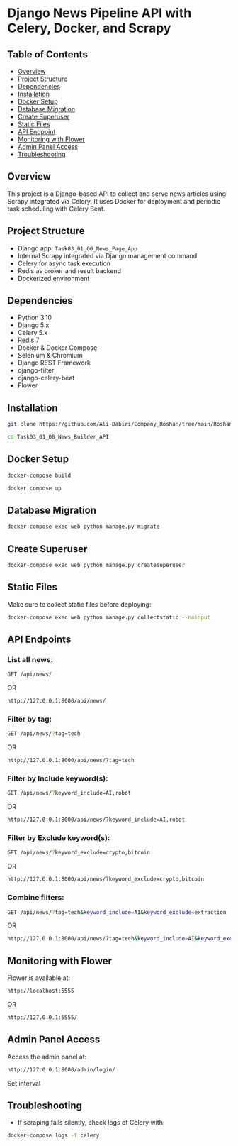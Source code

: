 
# Django News Pipeline API with Celery, Docker, and Scrapy

## Table of Contents

- [Overview](#overview)
- [Project Structure](#project-structure)
- [Dependencies](#dependencies)
- [Installation](#installation)
- [Docker Setup](#docker-setup)
- [Database Migration](#database-migration)
- [Create Superuser](#create-superuser)
- [Static Files](#static-files)
- [API Endpoint](#api-endpoint)
- [Monitoring with Flower](#monitoring-with-flower)
- [Admin Panel Access](#admin-panel-access)
- [Troubleshooting](#troubleshooting)

## Overview

This project is a Django-based API to collect and serve news articles using Scrapy integrated via Celery. It uses Docker for deployment and periodic task scheduling with Celery Beat.

## Project Structure

- Django app: `Task03_01_00_News_Page_App`
- Internal Scrapy integrated via Django management command
- Celery for async task execution
- Redis as broker and result backend
- Dockerized environment

## Dependencies

- Python 3.10
- Django 5.x
- Celery 5.x
- Redis 7
- Docker & Docker Compose
- Selenium & Chromium
- Django REST Framework
- django-filter
- django-celery-beat
- Flower

## Installation

```bash
git clone https://github.com/Ali-Dabiri/Company_Roshan/tree/main/Roshan_Internship/Roshan_Task03_01_00
```
```bash
cd Task03_01_00_News_Builder_API
```

## Docker Setup

```bash
docker-compose build
```
```bash
docker compose up
```

## Database Migration

```bash
docker-compose exec web python manage.py migrate
```

## Create Superuser

```bash
docker-compose exec web python manage.py createsuperuser
```

## Static Files

Make sure to collect static files before deploying:

```bash
docker-compose exec web python manage.py collectstatic --noinput
```

## API Endpoints
### List all news:
```bash
GET /api/news/
```
OR 
```bash
http://127.0.0.1:8000/api/news/
```
### Filter by tag:
```bash
GET /api/news/?tag=tech
```
OR 
```bash
http://127.0.0.1:8000/api/news/?tag=tech
```
### Filter by Include keyword(s):
```bash
GET /api/news/?keyword_include=AI,robot
```
OR 
```bash
http://127.0.0.1:8000/api/news/?keyword_include=AI,robot
```
### Filter by Exclude keyword(s):
```bash
GET /api/news/?keyword_exclude=crypto,bitcoin
```
OR 
```bash
http://127.0.0.1:8000/api/news/?keyword_exclude=crypto,bitcoin
```
### Combine filters:
```bash
GET /api/news/?tag=tech&keyword_include=AI&keyword_exclude=extraction
```
OR 
```bash
http://127.0.0.1:8000/api/news/?tag=tech&keyword_include=AI&keyword_exclude=extraction
```

## Monitoring with Flower
Flower is available at:
```bash
http://localhost:5555
```
OR
```bash
http://127.0.0.1:5555/
```

## Admin Panel Access

Access the admin panel at:
```bash
http://127.0.0.1:8000/admin/login/
```
Set interval 

## Troubleshooting

- If scraping fails silently, check logs of Celery with:
```bash
docker-compose logs -f celery
```

